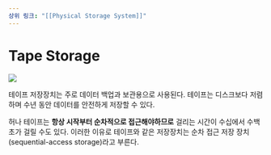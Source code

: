 ```yaml
---
상위 링크: "[[Physical Storage System]]"
---
```

# Tape Storage
![](https://i.imgur.com/CK5K4bH.png)

테이프 저장장치는 주로 데이터 백업과 보관용으로 사용된다. 테이프는 디스크보다 저렴하며 수년 동안 데이터를 안전하게 저장할 수 있다.

허나 테이프는 **항상 시작부터 순차적으로 접근해야하므로** 걸리는 시간이 수십에서 수백초가 걸릴 수도 있다. 이러한 이유로 테이프와 같은 저장장치는 순차 접근 저장 장치(sequential-access storage)라고 부른다. 